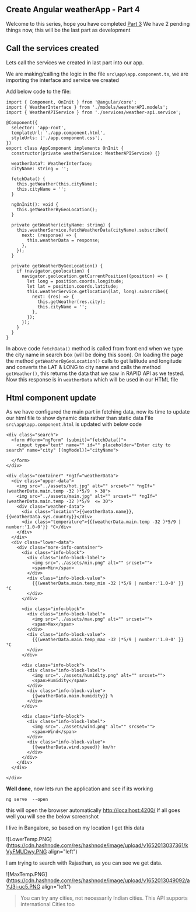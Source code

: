## Create Angular weatherApp - Part 4

Welcome to this series, hope you have completed [Part 3](https://shijoshaji.hashnode.dev/create-angular-weatherapp-part-3)
We have 2 pending things now, this will be the last part as development

## Call the services created
Lets call the services we created in last part into our app.

We are making/calling the logic in the file `src\app\app.component.ts`,
we are importing the interface and service we created

Add below code to the file:

```
import { Component, OnInit } from '@angular/core';
import { WeatherInterface } from './models/weatherAPI.models';
import { WeatherAPIService } from './services/weather-api.service';

@Component({
  selector: 'app-root',
  templateUrl: './app.component.html',
  styleUrls: ['./app.component.css'],
})
export class AppComponent implements OnInit {
  constructor(private weatherService: WeatherAPIService) {}

  weatherData?: WeatherInterface;
  cityName: string = '';

  fetchData() {
    this.getWeather(this.cityName);
    this.cityName = '';
  }

  ngOnInit(): void {
    this.getWeatherByGeoLocation();
  }

  private getWeather(cityName: string) {
    this.weatherService.fetchWeatherData(cityName).subscribe({
      next: (response) => {
        this.weatherData = response;
      },
    });
  }

  private getWeatherByGeoLocation() {
    if (navigator.geolocation) {
      navigator.geolocation.getCurrentPosition((position) => {
        let long = position.coords.longitude;
        let lat = position.coords.latitude;
        this.weatherService.getlocation(lat, long).subscribe({
          next: (res) => {
            this.getWeather(res.city);
            this.cityName = '';
          },
        });
      });
    }
  }
}
```
In above code `fetchData()` method is called from front end when we type the city name in search box (will be doing this soon). On loading the page the method `getWeatherByGeoLocation()` calls to get latitude and longitude and converts the LAT & LONG to city name and calls the method `getWeather()`, this returns the data that we saw in RAPID API as we tested.
Now this response is in `weatherData` which will be used in our HTML file

## Html component update
As we have configured the main part in fetching data, now its time to update our html file to show dynamic data rather than static data
File `src\app\app.component.html` is updated with below code


```
<div class="search">
  <form #form="ngForm" (submit)="fetchData()">
    <input type="text" name="" id="" placeholder="Enter city to search" name="city" [(ngModel)]="cityName">

  </form>
</div>

<div class="container" *ngIf="weatherData">
  <div class="upper-data">
    <img src="../assets/hot.jpg" alt="" srcset="" *ngIf="(weatherData.main.temp -32 )*5/9  > 30">
    <img src="../assets/main.jpg" alt="" srcset="" *ngIf="(weatherData.main.temp -32 )*5/9  <= 30">
    <div class="weather-data">
      <div class="location">{{weatherData.name}}, {{weatherData.sys.country}}</div>
      <div class="temperature">{{(weatherData.main.temp -32 )*5/9 | number:'1.0-0'}} °C</div>
    </div>
  </div>
  <div class="lower-data">
    <div class="more-info-container">
      <div class="info-block">
        <div class="info-block-label">
          <img src="../assets/min.png" alt="" srcset="">
          <span>Min</span>
        </div>
        <div class="info-block-value">
          {{(weatherData.main.temp_min -32 )*5/9 | number:'1.0-0' }} °C
        </div>
      </div>

      <div class="info-block">
        <div class="info-block-label">
          <img src="../assets/max.png" alt="" srcset="">
          <span>Max</span>
        </div>
        <div class="info-block-value">
          {{(weatherData.main.temp_max -32 )*5/9 | number:'1.0-0' }} °C
        </div>
      </div>

      <div class="info-block">
        <div class="info-block-label">
          <img src="../assets/humidity.png" alt="" srcset="">
          <span>Humidity</span>
        </div>
        <div class="info-block-value">
          {{weatherData.main.humidity}} %
        </div>
      </div>

      <div class="info-block">
        <div class="info-block-label">
          <img src="../assets/wind.png" alt="" srcset="">
          <span>Wind</span>
        </div>
        <div class="info-block-value">
          {{weatherData.wind.speed}} km/hr
        </div>
      </div>
    </div>
  </div>

</div>
``` 

**Well done**,  now lets run the application and see if its working
```
ng serve  --open
```
this will open the browser automatically [http://localhost:4200/](http://localhost:4200/)
If all goes well you will see the below screenshot

I live in Bangalore, so based on my location I get this data

![LowerTemp.PNG](https://cdn.hashnode.com/res/hashnode/image/upload/v1652013037361/kVyFMUDwy.PNG align="left")

I am trying to search with Rajasthan, as you can see we get data.

![MaxTemp.PNG](https://cdn.hashnode.com/res/hashnode/image/upload/v1652013049092/aYJ3j-uc5.PNG align="left")


> You can try any cities, not necessarily Indian cities. This API supports international Cities too